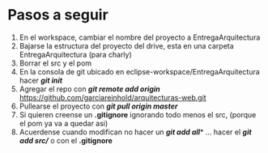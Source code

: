 # Pasos a seguir

1. En el workspace, cambiar el nombre del proyecto a EntregaArquitectura
2. Bajarse la estructura del proyecto del drive, esta en una carpeta EntregaArquitectura (para charly)
3. Borrar el src y el pom
4. En la consola de git ubicado en eclipse-workspace/EntregaArquitectura hacer ***git init***
5. Agregar el repo con ***git remote add origin*** https://github.com/garciareinhold/arquitecturas-web.git
6. Pullearse el proyecto con ***git pull origin master***
7. Si quieren creense un **.gitignore** ignorando todo menos el src, (porque el pom ya va a quedar asi)
8. Acuerdense cuando modifican no hacer un ***git add all**** ... hacer el ***git add src/*** o con el **.gitignore**
